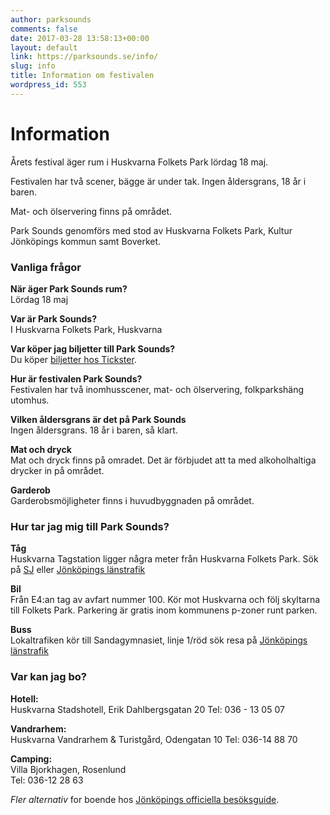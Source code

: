 ```yaml
---
author: parksounds
comments: false
date: 2017-03-28 13:58:13+00:00
layout: default
link: https://parksounds.se/info/
slug: info
title: Information om festivalen
wordpress_id: 553
---
```


# Information

Årets festival äger rum i Huskvarna Folkets Park lördag 18 maj.

Festivalen har två scener, bägge är under tak. Ingen åldersgrans, 18 år i baren. 

Mat- och ölservering finns på området.

Park Sounds genomförs med stod av Huskvarna Folkets Park, Kultur Jönköpings kommun samt Boverket.

### Vanliga frågor

**När äger Park Sounds rum?**  
Lördag 18 maj


**Var är Park Sounds?**  
I Huskvarna Folkets Park, Huskvarna


**Var köper jag biljetter till Park Sounds?**  
Du köper [biljetter hos Tickster](https://secure.tickster.com/mcpx1mu3pkb29hl).


**Hur är festivalen Park Sounds?**  
Festivalen har två inomhusscener, mat- och ölservering, folkparkshäng utomhus.


**Vilken åldersgrans är det på Park Sounds**  
Ingen åldersgrans. 18 år i baren, så klart.


**Mat och dryck**  
Mat och dryck finns på omradet. Det är förbjudet att ta med alkoholhaltiga drycker in på området.


**Garderob**  
Garderobsmöjligheter finns i huvudbyggnaden på området.


### Hur tar jag mig till Park Sounds?


**Tåg**  
Huskvarna Tagstation ligger några meter från Huskvarna Folkets Park. Sök på [SJ](https://www.sj.se/) eller [Jönköpings länstrafik](http://www.jlt.se/)


**Bil**  
Från E4:an tag av avfart nummer 100. Kör mot Huskvarna och följ skyltarna till Folkets Park. Parkering är gratis inom kommunens p-zoner runt parken.


**Buss**  
Lokaltrafiken kör till Sandagymnasiet, linje 1/röd sök resa på [Jönköpings länstrafik](http://www.jlt.se/)


### Var kan jag bo?

**Hotell:**  
Huskvarna Stadshotell, Erik Dahlbergsgatan 20
Tel: 036 - 13 05 07

**Vandrarhem:**  
Huskvarna Vandrarhem & Turistgård, Odengatan 10
Tel: 036-14 88 70

**Camping:**  
Villa Bjorkhagen, Rosenlund  
Tel: 036-12 28 63

_Fler alternativ_ for boende hos [Jönköpings officiella besöksguide](http://www.jkpg.com/sv/sova/).

